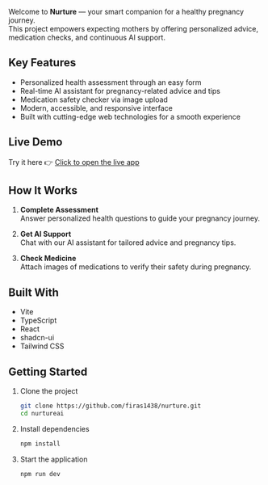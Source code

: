 Welcome to **Nurture** — your smart companion for a healthy pregnancy journey.  
This project empowers expecting mothers by offering personalized advice, medication checks, and continuous AI support.

## Key Features
- Personalized health assessment through an easy form
- Real-time AI assistant for pregnancy-related advice and tips
- Medication safety checker via image upload
- Modern, accessible, and responsive interface
- Built with cutting-edge web technologies for a smooth experience

## Live Demo
Try it here 👉 [Click to open the live app](https://nurtureai.vercel.app)

## How It Works
1. **Complete Assessment**  
Answer personalized health questions to guide your pregnancy journey.

2. **Get AI Support**  
Chat with our AI assistant for tailored advice and pregnancy tips.

3. **Check Medicine**  
Attach images of medications to verify their safety during pregnancy.

## Built With
- Vite
- TypeScript
- React
- shadcn-ui
- Tailwind CSS

## Getting Started

1. Clone the project
   ```bash
   git clone https://github.com/firas1438/nurture.git
   cd nurtureai
   ```

2. Install dependencies
   ```bash
   npm install
   ```

3. Start the application
   ```bash
   npm run dev
   ```
